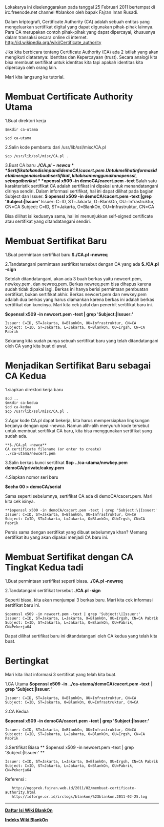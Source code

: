  Lokakarya ini diselenggarakan pada tanggal 25 Februari 2011 bertempat di irc.freenode.net channel #blankon oleh bapak Fajran Iman Rusadi.

Dalam kriptografi, Certificate Authority (CA) adalah sebuah entitas yang mengeluarkan sertifikat digital yang dapat digunakan pihak-pihak lainnya. Para CA merupakan contoh pihak-pihak yang dapat dipercayai, khususnya dalam transaksi secara online di internet.​http://id.wikipedia.org/wiki/Certificate_authority

Jika kita berbicara tentang Certificate Authority (CA) ada 2 istilah yang akan mengikuti diataranya: Identitas dan Kepercayaan (trust). Secara analogi kita bisa membuat sertifikat untuk identitas kita tapi apakah identitas kita dipercaya oleh orang lain.

Mari kita langsung ke tutorial. 

# Membuat Certificate Authority Utama
1.Buat direktori kerja 
  ```
$mkdir ca-utama
```
```
$cd ca-utama
```

2.Salin kode pembantu dari /usr/lib/ssl/misc/CA.pl 
```
$cp /usr/lib/ssl/misc/CA.pl .
```

3.Buat CA baru **$./CA.pl -newca** 
Sertifikat akan disimpan di demoCA/cacert.pem. Untuk melihat informasi detail mengenai sebuah sertifikat, kita bisa menggunakan openssl, sebagai berikut
**$openssl x509 -in demoCA/cacert.pem -text**
Salah satu karakteristik sertifikat CA adalah sertifikat ini dipakai untuk menandatangani dirinya sendiri. Dalam informasi sertifikat, hal ini dapat dilihat pada bagian Subject dan Issuer.
**$ openssl x509 -in demoCA/cacert.pem -text |grep 'Subject:\|Issuer'**
Issuer: C=ID, ST=Jakarta, O=BlankOn, OU=Infrastruktur, CN=CA
Subject: C=ID, ST=Jakarta, O=BlankOn, OU=Infrastruktur, CN=CA

Bisa dilihat isi keduanya sama, hal ini menunjukkan self-signed certificate atau sertifikat yang ditandatangani sendiri.

# Membuat Sertifikat Baru

1.Buat permintaan sertifikat baru 
**$./CA.pl -newreq**

2.Tandatangani permintaan sertifikat tersebut dengan CA yang ada 
**$./CA.pl -sign**

Setelah ditandatangani, akan ada 3 buah berkas yaitu newcert.pem, newkey.pem, dan newreq.pem. Berkas newreq.pem bisa dihapus karena sudah tidak dipakai lagi. Berkas ini hanya berisi permintaan pembuatan sertifikat, bukan sertifikat akhir. Berkas newcert.pem dan newkey.pem adalah dua berkas yang harus diamankan karena berkas ini adalah berkas sertifikat dan kuncinya.
Mari kita cek judul dan penerbit sertifikat baru ini.

**$openssl x509 -in newcert.pem -text | grep 'Subject:\|Issuer:'**
```
Issuer: C=ID, ST=Jakarta, O=BlankOn, OU=Infrastruktur, CN=CA
Subject: C=ID, ST=Jakarta, L=Jakarta, O=BlankOn, OU=Irgsh, CN=CA Pabrik
```
Sekarang kita sudah punya sebuah sertifikat baru yang telah ditandatangani oleh CA yang kita buat di awal.

# Menjadikan Sertifikat Baru sebagai CA Kedua

1.siapkan direktori kerja baru 
```
$cd ..
$mkdir ca-kedua
$cd ca-kedua
$cp /usr/lib/ssl/misc/CA.pl .
```
2.Agar kode CA.pl dapat bekerja, kita harus mempersiapkan lingkungan kerjanya dengan opsi -newca. Namun alih-alih menyuruh kode tersebut untuk membuat sertifikat CA baru, kita bisa menggunakan sertifikat yang sudah ada. 
```
**$./CA.pl -newca**
CA certificate filename (or enter to create)
../ca-utama/newcert.pem
```

3.Salin berkas kunci sertifikat 
**$cp ../ca-utama/newkey.pem demoCA/private/cakey.pem**

4.Siapkan nomor seri baru 

**$echo 00 > demoCA/serial**

Sama seperti sebelumnya, sertifikat CA ada di demoCA/cacert.pem. Mari kita cek isinya.
```
**$openssl x509 -in demoCA/cacert.pem -text | grep 'Subject:\|Issuer:'
Issuer: C=ID, ST=Jakarta, O=BlankOn, OU=Infrastruktur, CN=CA
Subject: C=ID, ST=Jakarta, L=Jakarta, O=BlankOn, OU=Irgsh, CN=CA Pabrik
```
Persis sama dengan sertifikat yang dibuat sebelumnya khan? Memang sertifikat itu yang akan dipakai menjadi CA baru ini.

# Membuat Sertifikat dengan CA Tingkat Kedua tadi

1.Buat permintaan sertifikat seperti biasa. 
**./CA.pl -newreq**

2.Tandatangani sertifikat tersebut 
**./CA.pl -sign**

Seperti biasa, kita akan menjumpai 3 berkas baru. Mari kita cek informasi sertifikat baru ini.
```
$openssl x509 -in newcert.pem -text | grep 'Subject:\|Issuer:'
Issuer: C=ID, ST=Jakarta, L=Jakarta, O=BlankOn, OU=Irgsh, CN=CA Pabrik
Subject: C=ID, ST=Jakarta, L=Jakarta, O=BlankOn, OU=Pabrik, CN=Pekerja64
```
Dapat dilihat sertifikat baru ini ditandatangani oleh CA kedua yang telah kita buat.

# Bertingkat

Mari kita lihat informasi 3 sertifikat yang telah kita buat.

1.CA Utama 
**$openssl x509 -in ../ca-utama/demoCA/cacert.pem -text | grep 'Subject:\|Issuer:'**
```
Issuer: C=ID, ST=Jakarta, O=BlankOn, OU=Infrastruktur, CN=CA
Subject: C=ID, ST=Jakarta, O=BlankOn, OU=Infrastruktur, CN=CA
```
2.CA Kedua 

**$openssl x509 -in demoCA/cacert.pem -text | grep 'Subject:\|Issuer:'**
```
Issuer: C=ID, ST=Jakarta, O=BlankOn, OU=Infrastruktur, CN=CA
Subject: C=ID, ST=Jakarta, L=Jakarta, O=BlankOn, OU=Irgsh, CN=CA Pabrik
```

3.Sertifikat Biasa 
** $openssl x509 -in newcert.pem -text | grep 'Subject:\|Issuer:' **
```
Issuer: C=ID, ST=Jakarta, L=Jakarta, O=BlankOn, OU=Irgsh, CN=CA Pabrik
Subject: C=ID, ST=Jakarta, L=Jakarta, O=BlankOn, OU=Pabrik, CN=Pekerja64
```
Referensi :
```
   ​http://ngoprek.fajran.web.id/2011/02/membuat-certificate-authority.html
   ​http://idforge.or.id/irclogs/blankon/%23blankon.2011-02-25.log
 ```



---
[**Daftar Isi Wiki BlankOn**](/DaftarIsi/README.md)
 
[**Indeks Wiki BlankOn**](/Indeks.md)



